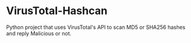 # VirusTotal-Hashcan
Python project that uses VirusTotal's API to scan MD5 or SHA256 hashes and reply Malicious or not.
